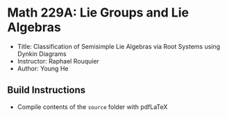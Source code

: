 # Math 229A: Lie Groups and Lie Algebras
- Title: Classification of Semisimple Lie Algebras via Root Systems using Dynkin Diagrams
- Instructor: Raphael Rouquier
- Author: Young He

## Build Instructions
- Compile contents of the ```source``` folder with pdfLaTeX
